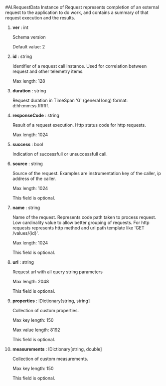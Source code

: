 
#AI.RequestData
Instance of Request represents completion of an external request to the application to do work, and contains a summary of that request execution and the results.

1. **ver** : int

    Schema version
    
    Default value: 2
    
1. **id** : string

    Identifier of a request call instance. Used for correlation between request and other telemetry items.
    
    Max length: 128
    
1. **duration** : string

    Request duration in TimeSpan 'G' (general long) format: d:hh:mm:ss.fffffff.
    
1. **responseCode** : string

    Result of a request execution. Http status code for http requests.
    
    Max length: 1024
    
1. **success** : bool

    Indication of successfull or unsuccessfull call.
    
1. **source** : string

    Source of the request. Examples are instrumentation key of the caller, ip address of the caller.
    
    Max length: 1024
    
    This field is optional.
    
1. **name** : string

    Name of the request. Represents code path taken to process request. Low cardinality value to allow better grouping of requests. For http requests represents http method and url path template like 'GET /values/{id}'.
    
    Max length: 1024
    
    This field is optional.
    
1. **url** : string

    Request url with all query string parameters
    
    Max length: 2048
    
    This field is optional.
    
1. **properties** : IDictionary[string, string]

    Collection of custom properties.
    
    Max key length: 150
    
    Max value length: 8192
    
    This field is optional.
    
1. **measurements** : IDictionary[string, double]

    Collection of custom measurements.
    
    Max key length: 150
    
    This field is optional.
    
